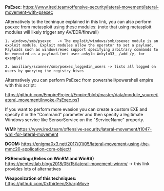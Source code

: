 **PsExec:** https://www.ired.team/offensive-security/lateral-movement/lateral-movement-with-psexec

Alternatively to the techinque explained in this link, you can also perform psexec from metasploit using these modules:
(note that using metasploit modules will likely trigger any AV/EDR/firewall)

```
1. windows/smb/psexec   -> The exploit/windows/smb/psexec module is an exploit module. Exploit modules allow the operator to set a payload. Payloads such as windows/exec support specifying arbitrary commands to be executed as a payload.(net user ankylo Ankylo33_ /add /y, for example)

2. auxiliary/scanner/smb/psexec_loggedin_users -> lists all logged on users by querying the registry hives
```

Alternatively you can perform PsExec from powershell/powershell empire with this script: 

https://github.com/EmpireProject/Empire/blob/master/data/module_source/lateral_movement/Invoke-PsExec.ps1

If you want to perform more evasion you can create a custom EXE and specify it in the "Command" parameter and then specify a legitimate Windows service like SensorService on the "ServiceName" property.

**WMI:** https://www.ired.team/offensive-security/lateral-movement/t1047-wmi-for-lateral-movement

**DCOM:** https://enigma0x3.net/2017/01/05/lateral-movement-using-the-mmc20-application-com-object/

**PSRemoting:(Relies on WinRM and WinRS)** https://pentestlab.blog/2018/05/15/lateral-movement-winrm/  -> this link provides lots of alternatives

**Weaponization of this techniques:** https://github.com/0xthirteen/SharpMove
